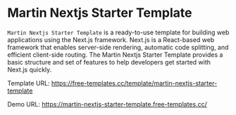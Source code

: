 # Martin Nextjs Starter Template

`Martin Nextjs Starter Template` is a ready-to-use template for building web applications using the Next.js framework. Next.js is a React-based web framework that enables server-side rendering, automatic code splitting, and efficient client-side routing. The Martin Nextjs Starter Template provides a basic structure and set of features to help developers get started with Next.js quickly.

Template URL: https://free-templates.cc/template/martin-nextjs-starter-template

Demo URL: https://martin-nextjs-starter-template.free-templates.cc/